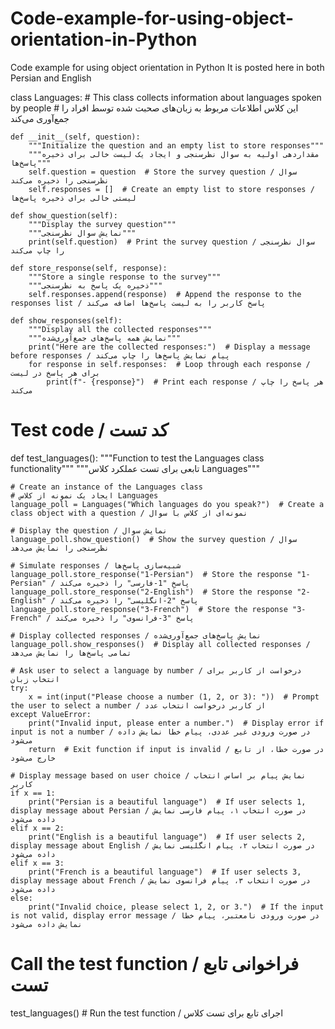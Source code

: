 # Code-example-for-using-object-orientation-in-Python
Code example for using object orientation in Python
It is posted here in both Persian and English

class Languages:
    # This class collects information about languages spoken by people
    # این کلاس اطلاعات مربوط به زبان‌های صحبت شده توسط افراد را جمع‌آوری می‌کند

    def __init__(self, question):
        """Initialize the question and an empty list to store responses"""
        """مقداردهی اولیه به سوال نظرسنجی و ایجاد یک لیست خالی برای ذخیره پاسخ‌ها"""
        self.question = question  # Store the survey question / سوال نظرسنجی را ذخیره می‌کند
        self.responses = []  # Create an empty list to store responses / لیستی خالی برای ذخیره پاسخ‌ها

    def show_question(self):
        """Display the survey question"""
        """نمایش سوال نظرسنجی"""
        print(self.question)  # Print the survey question / سوال نظرسنجی را چاپ می‌کند

    def store_response(self, response):
        """Store a single response to the survey"""
        """ذخیره یک پاسخ به نظرسنجی"""
        self.responses.append(response)  # Append the response to the responses list / پاسخ کاربر را به لیست پاسخ‌ها اضافه می‌کند

    def show_responses(self):
        """Display all the collected responses"""
        """نمایش همه پاسخ‌های جمع‌آوری‌شده"""
        print("Here are the collected responses:")  # Display a message before responses / پیام نمایش پاسخ‌ها را چاپ می‌کند
        for response in self.responses:  # Loop through each response / برای هر پاسخ در لیست
            print(f"- {response}")  # Print each response / هر پاسخ را چاپ می‌کند

# Test code / کد تست
def test_languages():
    """Function to test the Languages class functionality"""
    """تابعی برای تست عملکرد کلاس Languages"""

    # Create an instance of the Languages class
    # ایجاد یک نمونه از کلاس Languages
    language_poll = Languages("Which languages do you speak?")  # Create a class object with a question / نمونه‌ای از کلاس با سوال

    # Display the question / نمایش سوال
    language_poll.show_question()  # Show the survey question / سوال نظرسنجی را نمایش می‌دهد

    # Simulate responses / شبیه‌سازی پاسخ‌ها
    language_poll.store_response("1-Persian")  # Store the response "1-Persian" / پاسخ "1-فارسی" را ذخیره می‌کند
    language_poll.store_response("2-English")  # Store the response "2-English" / پاسخ "2-انگلیسی" را ذخیره می‌کند
    language_poll.store_response("3-French")  # Store the response "3-French" / پاسخ "3-فرانسوی" را ذخیره می‌کند

    # Display collected responses / نمایش پاسخ‌های جمع‌آوری‌شده
    language_poll.show_responses()  # Display all collected responses / تمامی پاسخ‌ها را نمایش می‌دهد

    # Ask user to select a language by number / درخواست از کاربر برای انتخاب زبان
    try:
        x = int(input("Please choose a number (1, 2, or 3): "))  # Prompt the user to select a number / از کاربر درخواست انتخاب عدد
    except ValueError:
        print("Invalid input, please enter a number.")  # Display error if input is not a number / در صورت ورودی غیر عددی، پیام خطا نمایش داده می‌شود
        return  # Exit function if input is invalid / در صورت خطا، از تابع خارج می‌شود

    # Display message based on user choice / نمایش پیام بر اساس انتخاب کاربر
    if x == 1:
        print("Persian is a beautiful language")  # If user selects 1, display message about Persian / در صورت انتخاب ۱، پیام فارسی نمایش داده می‌شود
    elif x == 2:
        print("English is a beautiful language")  # If user selects 2, display message about English / در صورت انتخاب ۲، پیام انگلیسی نمایش داده می‌شود
    elif x == 3:
        print("French is a beautiful language")  # If user selects 3, display message about French / در صورت انتخاب ۳، پیام فرانسوی نمایش داده می‌شود
    else:
        print("Invalid choice, please select 1, 2, or 3.")  # If the input is not valid, display error message / در صورت ورودی نامعتبر، پیام خطا نمایش داده می‌شود

# Call the test function / فراخوانی تابع تست
test_languages()  # Run the test function / اجرای تابع برای تست کلاس
